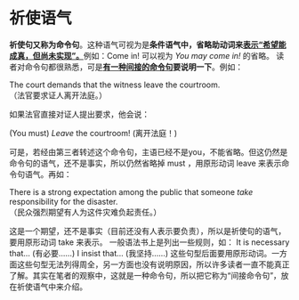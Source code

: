 # 祈使语气

**祈使句又称为命令句**。这种语气可视为是<b>条件语气中，省略助动词来<u>表示“希望能成真，但尚未实现”。</u></b>例如：Come in! 可以视为 <em>You may come in!</em> 的省略。
读者对命令句都很熟悉，可是<b><u>有一种**间接的命令句**</u>要说明一下</b>。例如：  
>  
The court demands that the witness leave the courtroom.  
（法官要求证人离开法庭。）  

如果法官直接对证人提出要求，他会说： 
>  
(You must) <em>Leave</em> the courtroom! (离开法庭！)  

可是，若经由第三者转述这个命令句，主语已经不是you，不能省略。但这仍然是命令句的语气，还不是事实，所以仍然省略掉 must ，用原形动词 leave 来表示命令句语气。再如：  
>  
There is a strong expectation among the public that someone <em>take</em>
responsibility for the disaster.  
（民众强烈期望有人为这件灾难负起责任。）  

这是一个期望，还不是事实（目前还没有人表示要负责），所以是祈使句的语气，要用原形动词 take 来表示。
一般语法书上是列出一些规则，如：
It is necessary that... (有必要……)
I insist that... (我坚持……)
这些句型后面要用原形动词。一方面这些句型无法列得周全，另一方面也没有说明原因，所以许多读者一直不能真正了解。其实在笔者的观察中，这就是一种命令句，所以把它称为“间接命令句”，放在祈使语气中来介绍。